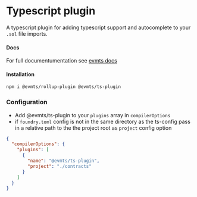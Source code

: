 # Typescript plugin

A typescript plugin for adding typescript support and autocomplete to your `.sol` file imports.

#### Docs

For full documentumentation see [evmts docs](../../docs/introduction/get-started.md)

#### Installation

```bash [npm]
npm i @evmts/rollup-plugin @evmts/ts-plugin
```

### Configuration

- Add @evmts/ts-plugin to your `plugins` array in `compilerOptions`
- if `foundry.toml` config is not in the same directory as the ts-config pass in a relative path to the the project root as `project` config option

```json
{
  "compilerOptions": {
    "plugins": [
      {
        "name": "@evmts/ts-plugin",
        "project": "./contracts"
      }
    ]
  }
}
```

